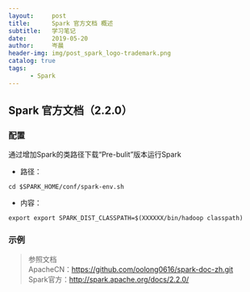 ```yaml
---
layout:     post  
title:      Spark 官方文档 概述  
subtitle:   学习笔记  
date:       2019-05-20  
author:     岑晨  
header-img: img/post_spark_logo-trademark.png  
catalog: true  
tags:  
      - Spark  
---  
```

## Spark 官方文档（2.2.0）

### 配置   
通过增加Spark的类路径下载“Pre-bulit”版本运行Spark  
- 路径：  
```
cd $SPARK_HOME/conf/spark-env.sh
```   
- 内容：  
```
export export SPARK_DIST_CLASSPATH=$(XXXXXX/bin/hadoop classpath)
```   
### 示例  

 
> 参照文档  
    ApacheCN：https://github.com/oolong0616/spark-doc-zh.git  
    Spark官方：http://spark.apache.org/docs/2.2.0/    


 